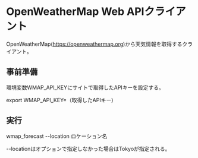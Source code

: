 # OpenWeatherMap Web APIクライアント

OpenWeatherMap(https://openweathermap.org)から天気情報を取得するクライアント。  
  
## 事前準備

環境変数WMAP_API_KEYにサイトで取得したAPIキーを設定する。  
  
export WMAP_API_KEY=（取得したAPIキー)

## 実行

wmap_forecast --location ロケーション名

--locationはオプションで指定しなかった場合はTokyoが指定される。
